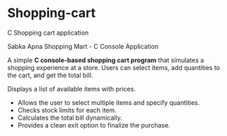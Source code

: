 # Shopping-cart
C Shopping cart application 


Sabka Apna Shopping Mart - C Console Application

A simple **C console-based shopping cart program** that simulates a shopping experience at a store. Users can select items, add quantities to the cart, and get the total bill. 

 Displays a list of available items with prices.
- Allows the user to select multiple items and specify quantities.
- Checks stock limits for each item.
- Calculates the total bill dynamically.
- Provides a clean exit option to finalize the purchase.



